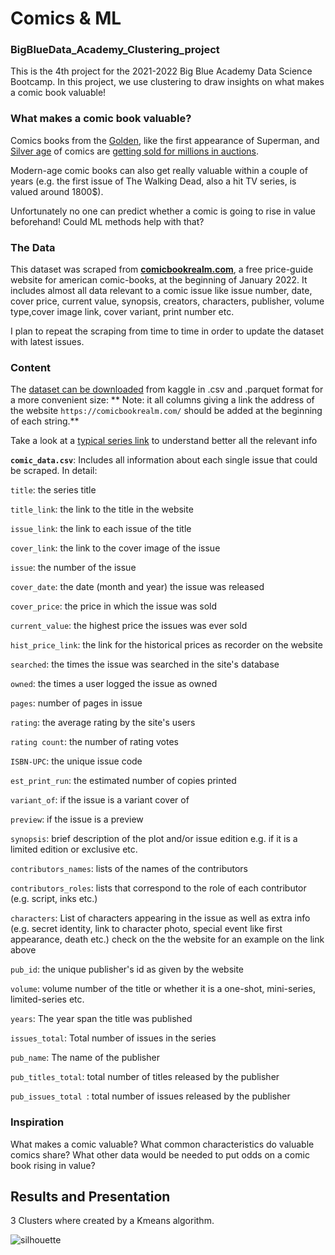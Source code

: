 # Comics & ML
### BigBlueData_Academy_Clustering_project

This is the 4th project for the 2021-2022 Big Blue Academy Data Science Bootcamp. In this project, we use clustering to draw insights on what makes a comic book valuable!

### What makes a comic book valuable?

Comics books from the [Golden](https://en.wikipedia.org/wiki/Golden_Age_of_Comic_Books), like the first appearance of Superman, and [Silver age](https://en.wikipedia.org/wiki/Silver_Age_of_Comic_Books) of comics are [getting sold for millions in auctions](https://wealthygorilla.com/most-expensive-comic-books/). 

Modern-age comic books can also get really valuable within a couple of years (e.g. the first issue of The Walking Dead, also a hit TV series, is valued around 1800$). 

Unfortunately no one can predict whether a comic is going to rise in value beforehand! Could ML methods help with that?

### The Data

This dataset was scraped from [**comicbookrealm.com**](https://comicbookrealm.com/), a free price-guide website for american comic-books,  at the beginning of January 2022. 
It includes almost all data relevant to a comic issue like issue number, date, cover price, current value, synopsis, creators, characters, publisher, volume type,cover image link, cover variant, print number etc.

I plan to repeat the scraping from time to time in order to update the dataset with latest issues.

### Content

The [dataset can be downloaded](https://www.kaggle.com/iasonaskatechis/comic-books-current-values-and-other-data) from kaggle in .csv and .parquet format for a more convenient size:
**
Note: it all columns giving a link the address of the website `https://comicbookrealm.com/` should be added at the beginning of each string.**

Take a look at a [typical series link](https://comicbookrealm.com/series/5871/0/image-comics-the-walking-dead) to understand better all the relevant info

**`comic_data.csv`**:
Includes all information about each single issue that could be scraped. In detail:

`title`: the series title

`title_link`: the link to the title in the website

`issue_link`: the link to each issue of the title

`cover_link`: the link to the cover image of the issue

`issue`: the number of the issue

`cover_date`: the date (month and year) the issue was released

`cover_price`: the price in which the issue was sold

`current_value`: the highest price the issues was ever sold

`hist_price_link`: the link for the historical prices as recorder on the website

`searched`: the times the issue was searched in the site's database

`owned`: the times a user logged the issue as owned

`pages`: number of pages in issue

`rating`: the average rating by the site's users

`rating count`: the number of rating votes

`ISBN-UPC`: the unique issue code

`est_print_run`: the estimated number of copies printed

`variant_of`: if the issue is a variant cover of 

`preview`: if the issue is a preview

`synopsis`: brief description of the plot and/or issue edition  e.g. if it is a limited edition or exclusive etc.

`contributors_names`: lists of the names of the contributors

`contributors_roles`: lists that correspond to the role of each contributor (e.g. script, inks etc.)


`characters`: List of characters appearing in the issue as well as extra info (e.g. secret identity, link to character photo, special event like first appearance, death etc.) check on the the website for an example on the link above

`pub_id`: the unique publisher's id as given by the website

`volume`: volume number of the title or whether it is a one-shot, mini-series, limited-series etc.

`years`: The year span the title was published

`issues_total`: Total number of issues in the series

`pub_name`: The name of the publisher

`pub_titles_total`: total number of titles released by the publisher

`pub_issues_total `: total number of issues released by the publisher

### Inspiration
What makes a comic valuable?
What common characteristics do valuable comics share?
What other data would be needed to put odds on a comic book rising in value?

## Results and Presentation

3 Clusters where created by a Kmeans algorithm.

![silhouette](/images/clusters_plots_slide.png)
